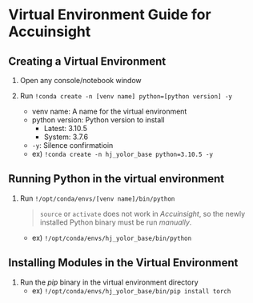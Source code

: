 # Virtual Environment Guide for Accuinsight

## Creating a Virtual Environment
1. Open any console/notebook window

2. Run `!conda create -n [venv name] python=[python version] -y`
    * venv name: A name for the virtual environment
    * python version: Python version to install
        - Latest: 3.10.5
        - System: 3.7.6
    * `-y`: Silence confirmatioin
    * ex) `!conda create -n hj_yolor_base python=3.10.5 -y`

## Running Python in the virtual environment
1. Run `!/opt/conda/envs/[venv name]/bin/python`
    > `source` or `activate` does not work in *Accuinsight*, so the newly installed Python binary must be run *manually*.
    * ex) `!/opt/conda/envs/hj_yolor_base/bin/python`

## Installing Modules in the Virtual Environment
1. Run the *pip* binary in the virtual environment directory
    * ex) `!/opt/conda/envs/hj_yolor_base/bin/pip install torch`


